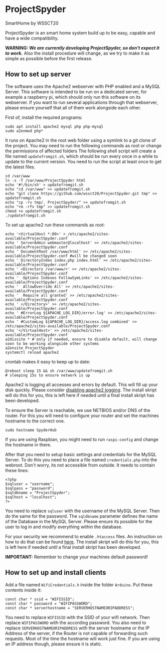 # ProjectSpyder
SmartHome by WSSCT20

ProjectSpyder is an smart home system build up to be easy, capable and have a wide compatibility.

__WARNING: _We are currently developing ProjectSpyder, so don't expect it to work.___
Also the install procedure will change, as we try to make it as simple as possible before the first release.

## How to set up server
The software uses the Apache2 webserver with PHP enabled and a MySQL Server.
This software is intended to be run on a dedicated server, 
for example a raspberry pi, 
which should only run this software on its webserver.
If you want to run several applications through that webserver, 
please ensure yourself that all of them work alongside each other.

First of, install the required programs:
```
sudo apt install apache2 mysql php php-mysql
sudo a2enmod php*
```

It runs on Apache2 in the root web folder using a symlink to a git clone of the project.
You may need to run the following commands as root or change the permissions of affected folders
The following shell script will create a file named `updatefromgit.sh`, 
which should be run every once in a while to update to the current version.
You need to run the script at least once to get the latest files.
```
cd /var/www
ln -s -T /var/www/ProjectSpyder html
echo '#!/bin/sh' > updatefromgit.sh
echo "cd /var/www" >> updatefromgit.sh
echo "git clone https://github.com/wssct20/ProjectSpyder.git tmp" >> updatefromgit.sh
echo "cp -rv tmp/. ProjectSpyder/" >> updatefromgit.sh
echo "rm -rfv tmp" >> updatefromgit.sh
chmod +x updatefromgit.sh
./updatefromgit.sh
```

To set up apache2 run these commands as root:
```
echo '<VirtualHost *:80>' > /etc/apache2/sites-available/ProjectSpyder.conf
echo ' ServerAdmin webmaster@localhost' >> /etc/apache2/sites-available/ProjectSpyder.conf
echo ' DocumentRoot /var/www/html' >> /etc/apache2/sites-available/ProjectSpyder.conf #will be changed soon
echo ' DirectoryIndex index.php index.html' >> /etc/apache2/sites-available/ProjectSpyder.conf
echo ' <Directory /var/www/>' >> /etc/apache2/sites-available/ProjectSpyder.conf
echo '  Options Indexes FollowSymLinks' >> /etc/apache2/sites-available/ProjectSpyder.conf
echo '  AllowOverride All' >> /etc/apache2/sites-available/ProjectSpyder.conf
echo '  Require all granted' >> /etc/apache2/sites-available/ProjectSpyder.conf
echo ' </Directory>' >> /etc/apache2/sites-available/ProjectSpyder.conf
echo ' #ErrorLog ${APACHE_LOG_DIR}/error.log' >> /etc/apache2/sites-available/ProjectSpyder.conf
echo ' #CustomLog ${APACHE_LOG_DIR}/access.log combined' >> /etc/apache2/sites-available/ProjectSpyder.conf
echo '</VirtualHost>' >> /etc/apache2/sites-available/ProjectSpyder.conf
a2dissite * # only if needed, ensure to disable default, will change soon to be working alongside other systems
a2ensite ProjectSpyder
systemctl reload apache2
```

crontab makes it easy to keep up to date:
```
@reboot sleep 15 && sh /var/www/updatefromgit.sh
# sleeping 15s to ensure network is up
```

Apache2 is logging all accesses and errors by default. This will fill up your disk quickly.
Please consider [disabling apache2 logging](https://www.mydigitallife.net/how-to-disable-and-turn-off-apache-httpd-access-and-error-log/).
The install skript will do this for you, this is left here if needed until a final install skript has been developed.

To ensure the Server is reachable, we use NETBIOS and/or DNS of the router.
For this you will need to configure your router and set the machines hostname to the correct one.
```
sudo hostname SpyderHub
```
If you are using Raspbian, you might need to run `raspi-config` and change the hostname in there.

After that you need to setup basic settings and credentials for the MySQL Server.
To do this you need to place a file named `credentials.php` into the webroot. Don't worry, its not accessible from outside.
It needs to contain these lines:
```
<?php
$sqluser = "username";
$sqlpass = "password";
$sqldbname = "ProjectSpyder";
$sqlhost = "localhost";
?>
```
You need to replace `sqluser` with the username of the MySQL Server. Then do the same for the password.
The `sqldbname` parameter defines the name of the Database in the MySQL Server.
Please ensure its possible for the user to log in and modify everything within the database.

For your security we recommend to enable `.htaccess` files. 
An instruction on how to do that can be found 
[here](https://askubuntu.com/questions/429869/is-this-a-correct-way-to-enable-htaccess-in-apache-2-4-7).
The install skript will do this for you, this is left here if needed until a final install skript has been developed.

__IMPORTANT:__ Remember to change your machines default password!

## How to set up and install clients

Add a file named `WifiCredentials.h` inside the folder `Arduino`. Put these contents inside it:
```
const char * ssid = "WIFISSID";
const char * password = "WIFIPASSWORD";
const char * serverhostname = "SERVERHOSTNAMEORIPADDRESS";
```
You need to replace `WIFISSID` with the SSID of your wifi network. 
Then replace `WIFIPASSWORD` with the according password.
You also need to replace `SERVERHOSTNAMEORIPADDRESS` with the server hostname or the IP Address of the server, 
if the Router is not capable of forwarding such requests. 
Most of the time the hostname will work just fine.
If you are using an IP address though, please ensure it is static.


